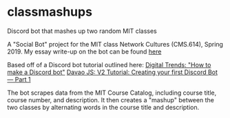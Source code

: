 # classmashups
Discord bot that mashes up two random MIT classes

A "Social Bot" project for the MIT class Network Cultures (CMS.614), Spring 2019.
My essay write-up on the bot can be found [here](https://docs.google.com/document/d/1Kk7jz_Fm0Sv1bL70r4efhkbJuYeruxRtFhT0uMNAg2E/edit?usp=sharing)

Based off of a Discord bot tutorial outlined here: 
[Digital Trends: "How to make a Discord bot"](https://www.digitaltrends.com/gaming/how-to-make-a-discord-bot/)
[Davao JS: V2 Tutorial: Creating your first Discord Bot — Part 1](https://medium.com/davao-js/2019-tutorial-creating-your-first-simple-discord-bot-47fc836a170b)

The bot scrapes data from the MIT Course Catalog, including course title, course number, and description. It then creates a "mashup" between the two classes by alternating words in the course title and description.
